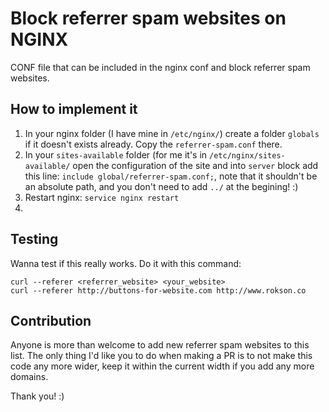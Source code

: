 # Block referrer spam websites on NGINX

CONF file that can be included in the nginx conf and block referrer spam websites.

## How to implement it
1. In your nginx folder (I have mine in `/etc/nginx/`) create a folder `globals` if it doesn't exists already. Copy the `referrer-spam.conf` there.
2. In your `sites-available` folder (for me it's in `/etc/nginx/sites-available/` open the configuration of the site and into `server` block add this line: `include global/referrer-spam.conf;`, note that it shouldn't be an absolute path, and you don't need to add `../` at the begining! :)
3. Restart nginx: `service nginx restart`
4. 

## Testing
Wanna test if this really works. Do it with this command:
```
curl --referer <referrer_website> <your_website>
curl --referer http://buttons-for-website.com http://www.rokson.co
```

## Contribution
Anyone is more than welcome to add new referrer spam websites to this list. The only thing I'd like you to do when making a PR is to not make this code any more wider, keep it within the current width if you add any more domains.

Thank you! :)
